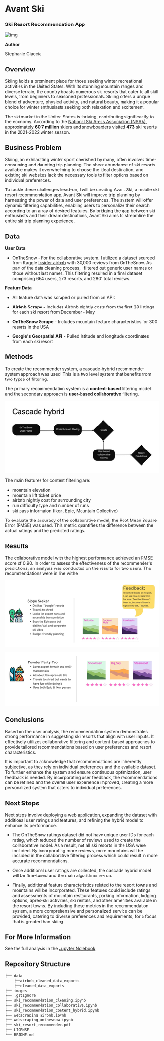 # Avant Ski
### Ski Resort Recommendation App

![img](images/whistler_banner.png)

**Author**:

Stephanie Ciaccia

## Overview

Skiing holds a prominent place for those seeking winter recreational activities in the United States. With its stunning mountain ranges and diverse terrain, the country boasts numerous ski resorts that cater to all skill levels, from beginners to seasoned professionals. Skiing offers a unique blend of adventure, physical activity, and natural beauty, making it a popular choice for winter enthusiasts seeking both relaxation and excitement.

The ski market in the United States is thriving, contributing significantly to the economy. According to the [National Ski Areas Association (NSAA)](chrome-extension://efaidnbmnnnibpcajpcglclefindmkaj/https://nsaa.org/webdocs/Media_Public/IndustryStats/Historical_Skier_Days_1979_2022.pdf), approximately **60.7 million** skiers and snowboarders visited **473** ski resorts in the 2021-2022 winter season.

## Business Problem

Skiing, an exhilarating winter sport cherished by many, often involves time-consuming and daunting trip planning. The sheer abundance of ski resorts available makes it overwhelming to choose the ideal destination, and existing ski websites lack the necessary tools to filter options based on individual preferences.

To tackle these challenges head-on, I will be creating Avant Ski, a mobile ski resort recommendation app. Avant Ski will improve trip planning by harnessing the power of data and user preferences. The system will offer dynamic filtering capabilities, enabling users to personalize their search according to an array of desired features. By bridging the gap between ski enthusiasts and their dream destinations, Avant Ski aims to streamline the entire ski trip planning experience.

## Data

**User Data**

- OnTheSnow - For the collaborative system, I utilized a dataset sourced from Kaggle [Insider airbnb]([http://insideairbnb.com/) with 30,000 reviews from OnTheSnow. As part of the data cleaning process, I filtered out generic user names or those without last names. This filtering resulted in a final dataset comprising 664 users, 273 resorts, and 2801 total reviews.

**Feature Data**

- All feature data was scraped or pulled from an API:

- **Airbnb Scrape** - Includes Airbnb nightly costs from the first 28 listings for each ski resort from December - May

- **OnTheSnow Scrape** - Includes mountain feature characteristics for 300 resorts in the USA

- **Google's Geospatial API** - Pulled latitude and longitude coordinates from each ski resort

## Methods

To create the recommender system, a cascade-hybrid recommender system approach was used. This is a two level system that benefits from two types of filtering. 

The primary recommendation system is a **content-based** filtering model and the secondary approach is **user-based collaborative** filtering.

![img](images/cascade_hybrid_schema_sc.jpg)

The main features for content filtering are:
- mountain elevation
- mountain lift ticket price
- airbnb nightly cost for surrounding city
- run difficulty type and number of runs
- ski pass informaion (Ikon, Epic, Mountain Collective)

To evaluate the accuracy of the collaborative model, the Root Mean Square Error (RMSE) was used. This metric quantifies the difference between the actual ratings and the predicted ratings.

## Results

The collaborative model with the highest performance achieved an RMSE score of 0.90. In order to assess the effectiveness of the recommender's predictions, an analysis was conducted on the results for two users. The recommendations were in line withe


![img](images/user_1.jpg)

![img](images/user_2.jpg)


## Conclusions

Based on the user analysis, the recommendation system demonstrates strong performance in suggesting ski resorts that align with user inputs. It effectively utilizes collaborative filtering and content-based approaches to provide tailored recommendations based on user preferences and resort characteristics.

It is important to acknowledge that recommendations are inherently subjective, as they rely on individual preferences and the available dataset. To further enhance the system and ensure continuous optimization, user feedback is needed. By incorporating user feedback, the recommendations can be refined and the overall user experience improved, creating a more personalized system that caters to individual preferences.

## Next Steps

Next steps involve deploying a web application, expanding the dataset with additional user ratings and features, and refining the hybrid model to enhance its performance.

- The OnTheSnow ratings dataset did not have unique user IDs for each rating, which reduced the number of reviews used to create the collaborative model. As a result, not all ski resorts in the USA were included. By incorporating more reviews, more mountains will be included in the collaborative filtering process which could result in more accurate recommendations.

- Once additional user ratings are collected, the cascade hybrid model will be fine-tuned and the main algorithms re-run.

- Finally, additional feature characteristics related to the resort towns and mountains will be incorporated. These features could include ratings and assessments of mountain restaurants, parking information, lodging options, après-ski activities, ski rentals, and other amenities available in the resort towns. By including these metrics in the recommendation system, a more comprehensive and personalized service can be provided, catering to diverse preferences and requirements, for a focus that is greater than skiing.

## For More Information

See the full analysis in the [Jupyter Notebook](https://github.com/stephcia/ski-recommendation-system/blob/Stephanie/ski_recommendation_collaborative.ipynb)

## Repository Structure

```
├── data
    ├──airbnb_cleaned_data_exports
    ├──cleaned_data_exports
├── images
├── .gitignore
├── ski_recommendation_cleaning.ipynb
├── ski_recommendation_collaborative.ipynb
├── ski_recommendation_content_hybrid.ipynb
├── webscraping_airbnb.ipynb
├── webscraping_onthesnow.ipynb
├── ski_resort_recommender.pdf
├── LICENSE
└── README.md